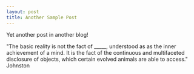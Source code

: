 ```yaml
---
layout: post
title: Another Sample Post
---
```


Yet another post in another blog!

"The basic reality is not the fact of _____, understood as as the inner achievement of a mind. It is the fact of the continuous and multifaceted disclosure of objects, which
certain evolved animals are able to access." Johnston
